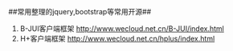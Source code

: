 ##常用整理的jquery,bootstrap等常用开源##

1. B-JUI客户端框架 http://www.wecloud.net.cn/B-JUI/index.html
2. H+客户端框架 http://www.wecloud.net.cn/hplus/index.html